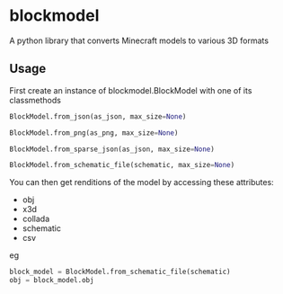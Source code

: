 # blockmodel

A python library that converts Minecraft models to various 3D formats

## Usage


First create an instance of blockmodel.BlockModel with one of its classmethods

```python
BlockModel.from_json(as_json, max_size=None)
```

```python   
BlockModel.from_png(as_png, max_size=None)
```

```python
BlockModel.from_sparse_json(as_json, max_size=None)
```

```python  
BlockModel.from_schematic_file(schematic, max_size=None)
```

You can then get renditions of the model by accessing these attributes:

+ obj
+ x3d
+ collada
+ schematic
+ csv

eg

```python  
block_model = BlockModel.from_schematic_file(schematic)
obj = block_model.obj
```

     
    
 